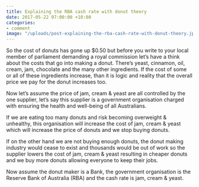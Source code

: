```yaml
---
title: Explaining the RBA cash rate with donut theory
date: 2017-05-22 07:00:00 +10:00
categories:
- comment
image: "/uploads/post-explaining-the-rba-cash-rate-with-donut-theory.jpg"
---
```


So the cost of donuts has gone up $0.50 but before you write to your local member of parliament demanding a royal commission let’s have a think about the costs that go into making a donut.  There’s yeast, cinnamon, oil, cream, jam, chocolate and the many other ingredients. If the cost of some or all of these ingredients increase, than it is logic and reality that the overall price we pay for the donut increases too.

Now let’s assume the price of jam, cream & yeast are all controlled by the one supplier, let’s say this supplier is a government organisation charged with ensuring the health and well-being of all Australians. 

If we are eating too many donuts and risk becoming overweight & unhealthy, this organisation will increase the cost of jam, cream & yeast which will increase the price of donuts and we stop buying donuts.  

If on the other hand we are not buying enough donuts, the donut making industry would cease to exist and thousands would be out of work so the supplier lowers the cost of jam, cream & yeast resulting in cheaper donuts and we buy more donuts allowing everyone to keep their jobs.

Now assume the donut maker is a Bank, the government organisation is the Reserve Bank of Australia (RBA) and the cash rate is jam, cream & yeast.

